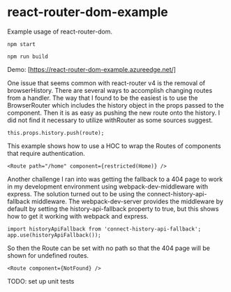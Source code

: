 # react-router-dom-example
Example usage of react-router-dom.
```
npm start
```
```
npm run build
```

Demo: [https://react-router-dom-example.azureedge.net/]

One issue that seems common with react-router v4 is the removal of browserHistory. There are several ways to accomplish changing routes from a handler. The way that I found to be the easiest is to use the BrowserRouter which includes the history object in the props passed to the component. Then it is as easy as pushing the new route onto the history. I did not find it necessary to utilize withRouter as some sources suggest.
```
this.props.history.push(route);
```
This example shows how to use a HOC to wrap the Routes of components that require authentication. 
```
<Route path="/home" component={restricted(Home)} />
```
Another challenge I ran into was getting the fallback to a 404 page to work in my development environment using webpack-dev-middleware with express. The solution turned out to be using the connect-history-api-fallback middleware. The webpack-dev-server provides the middleware by default by setting the history-api-fallback property to true, but this shows how to get it working with webpack and express.
```
import historyApiFallback from 'connect-history-api-fallback';
app.use(historyApiFallback());
```
So then the Route can be set with no path so that the 404 page will be shown for undefined routes.
```
<Route component={NotFound} />
```
TODO: set up unit tests

